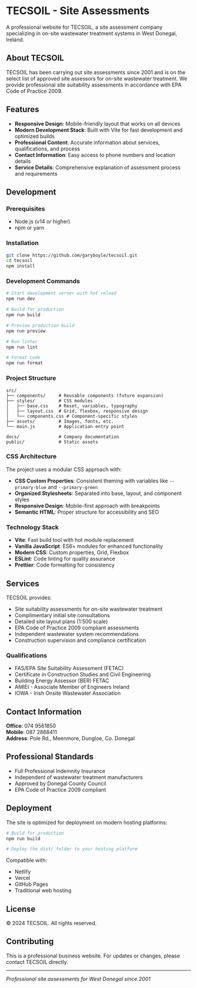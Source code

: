 # TECSOIL - Site Assessments

A professional website for TECSOIL, a site assessment company specializing in on-site wastewater treatment systems in West Donegal, Ireland.

## About TECSOIL

TECSOIL has been carrying out site assessments since 2001 and is on the select list of approved site assessors for on-site wastewater treatment. We provide professional site suitability assessments in accordance with EPA Code of Practice 2009.

## Features

- **Responsive Design**: Mobile-friendly layout that works on all devices
- **Modern Development Stack**: Built with Vite for fast development and optimized builds
- **Professional Content**: Accurate information about services, qualifications, and process
- **Contact Information**: Easy access to phone numbers and location details
- **Service Details**: Comprehensive explanation of assessment process and requirements

## Development

### Prerequisites

- Node.js (v14 or higher)
- npm or yarn

### Installation

```bash
git clone https://github.com/garyboyle/tecsoil.git
cd tecsoil
npm install
```

### Development Commands

```bash
# Start development server with hot reload
npm run dev

# Build for production
npm run build

# Preview production build
npm run preview

# Run linter
npm run lint

# Format code
npm run format
```

### Project Structure

```
src/
├── components/     # Reusable components (future expansion)
├── styles/         # CSS modules
│   ├── base.css    # Reset, variables, typography
│   ├── layout.css  # Grid, flexbox, responsive design
│   └── components.css # Component-specific styles
├── assets/         # Images, fonts, etc.
└── main.js         # Application entry point

docs/               # Company documentation
public/             # Static assets
```

### CSS Architecture

The project uses a modular CSS approach with:

- **CSS Custom Properties**: Consistent theming with variables like `--primary-blue` and `--primary-green`
- **Organized Stylesheets**: Separated into base, layout, and component styles
- **Responsive Design**: Mobile-first approach with breakpoints
- **Semantic HTML**: Proper structure for accessibility and SEO

### Technology Stack

- **Vite**: Fast build tool with hot module replacement
- **Vanilla JavaScript**: ES6+ modules for enhanced functionality
- **Modern CSS**: Custom properties, Grid, Flexbox
- **ESLint**: Code linting for quality assurance
- **Prettier**: Code formatting for consistency

## Services

TECSOIL provides:

- Site suitability assessments for on-site wastewater treatment
- Complimentary initial site consultations
- Detailed site layout plans (1:500 scale)
- EPA Code of Practice 2009 compliant assessments
- Independent wastewater system recommendations
- Construction supervision and compliance certification

### Qualifications

- FAS/EPA Site Suitability Assessment (FETAC)
- Certificate in Construction Studies and Civil Engineering
- Building Energy Assessor (BER) FETAC
- AMIEI - Associate Member of Engineers Ireland
- IOWA - Irish Onsite Wastewater Association

## Contact Information

**Office**: 074 9561850  
**Mobile**: 087 2868411  
**Address**: Pole Rd., Meenmore, Dungloe, Co. Donegal

## Professional Standards

- Full Professional Indemnity Insurance
- Independent of wastewater treatment manufacturers
- Approved by Donegal County Council
- EPA Code of Practice 2009 compliant

## Deployment

The site is optimized for deployment on modern hosting platforms:

```bash
# Build for production
npm run build

# Deploy the dist/ folder to your hosting platform
```

Compatible with:
- Netlify
- Vercel
- GitHub Pages
- Traditional web hosting

## License

© 2024 TECSOIL. All rights reserved.

## Contributing

This is a professional business website. For updates or changes, please contact TECSOIL directly.

---

*Professional site assessments for West Donegal since 2001*